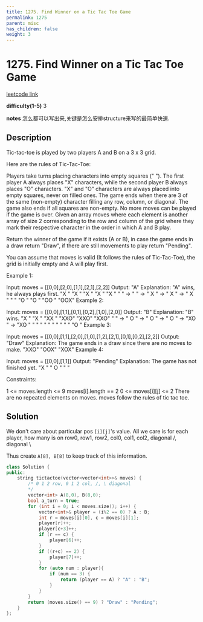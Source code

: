 ```yaml
---
title: 1275. Find Winner on a Tic Tac Toe Game
permalink: 1275
parent: misc
has_children: false
weight: 3
---
```

# 1275. Find Winner on a Tic Tac Toe Game
[leetcode link](https://leetcode.com/problems/find-winner-on-a-tic-tac-toe-game/)

**difficulty(1-5)** 
3

**notes** 
怎么都可以写出来,关键是怎么安排structure来写的最简单快速.

## Description
Tic-tac-toe is played by two players A and B on a 3 x 3 grid.

Here are the rules of Tic-Tac-Toe:

Players take turns placing characters into empty squares (" ").
The first player A always places "X" characters, while the second player B always places "O" characters.
"X" and "O" characters are always placed into empty squares, never on filled ones.
The game ends when there are 3 of the same (non-empty) character filling any row, column, or diagonal.
The game also ends if all squares are non-empty.
No more moves can be played if the game is over.
Given an array moves where each element is another array of size 2 corresponding to the row and column of the grid where they mark their respective character in the order in which A and B play.

Return the winner of the game if it exists (A or B), in case the game ends in a draw return "Draw", if there are still movements to play return "Pending".

You can assume that moves is valid (It follows the rules of Tic-Tac-Toe), the grid is initially empty and A will play first.

 

Example 1:

Input: moves = [[0,0],[2,0],[1,1],[2,1],[2,2]]
Output: "A"
Explanation: "A" wins, he always plays first.
"X  "    "X  "    "X  "    "X  "    "X  "
"   " -> "   " -> " X " -> " X " -> " X "
"   "    "O  "    "O  "    "OO "    "OOX"
Example 2:

Input: moves = [[0,0],[1,1],[0,1],[0,2],[1,0],[2,0]]
Output: "B"
Explanation: "B" wins.
"X  "    "X  "    "XX "    "XXO"    "XXO"    "XXO"
"   " -> " O " -> " O " -> " O " -> "XO " -> "XO " 
"   "    "   "    "   "    "   "    "   "    "O  "
Example 3:

Input: moves = [[0,0],[1,1],[2,0],[1,0],[1,2],[2,1],[0,1],[0,2],[2,2]]
Output: "Draw"
Explanation: The game ends in a draw since there are no moves to make.
"XXO"
"OOX"
"XOX"
Example 4:

Input: moves = [[0,0],[1,1]]
Output: "Pending"
Explanation: The game has not finished yet.
"X  "
" O "
"   "
 

Constraints:

1 <= moves.length <= 9
moves[i].length == 2
0 <= moves[i][j] <= 2
There are no repeated elements on moves.
moves follow the rules of tic tac toe.

## Solution

We don't care about particular pos `[i][j]`'s value. All we care is for each 
player, how many is on row0, row1, row2, col0, col1, col2, diagonal /, diagonal \

Thus create `A[8], B[8]` to keep track of this information.

```c++
class Solution {
public:
    string tictactoe(vector<vector<int>>& moves) {
        /* 0 1 2 row, 0 1 2 col, /, \ diagonal
        */
        vector<int> A(8,0), B(8,0);
        bool a_turn = true;
        for (int i = 0; i < moves.size(); i++) {
            vector<int>& player = (i%2 == 0) ? A : B;
            int r = moves[i][0], c = moves[i][1];
            player[r]++;
            player[c+3]++;
            if (r == c) {
                player[6]++;
            }
            if ((r+c) == 2) {
                player[7]++;
            }
            for (auto num : player){
                if (num == 3) {
                    return (player == A) ? "A" : "B";
                } 
            }
        }
        return (moves.size() == 9) ? "Draw" : "Pending";
    }
};
``` 

<!-- 
Default label
{: .label }

Blue label
{: .label .label-blue }

Stable
{: .label .label-green }

New release
{: .label .label-purple }

Coming soon
{: .label .label-yellow }

Deprecated
{: .label .label-red } -->
